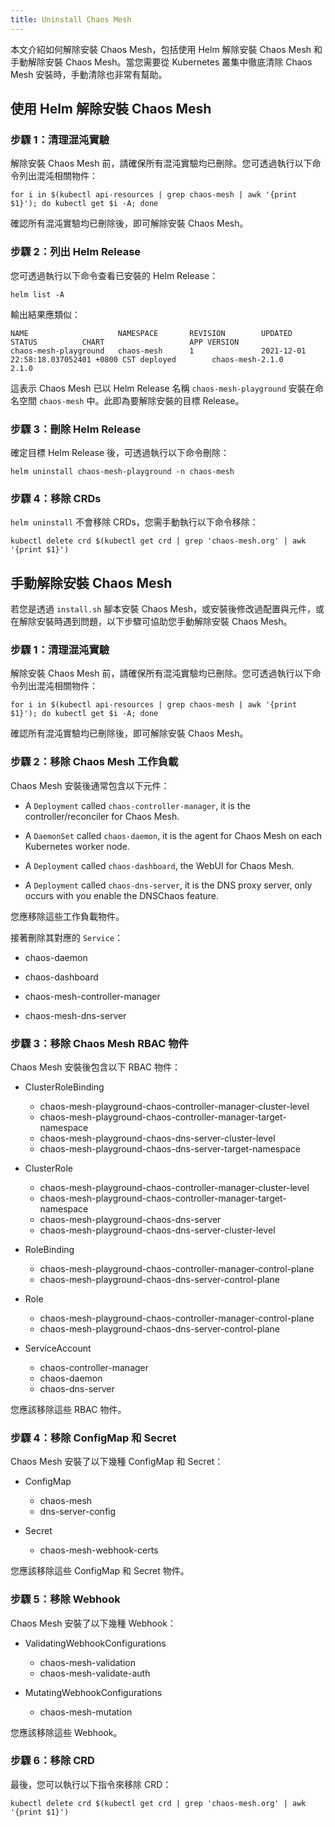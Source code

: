 ```yaml
---
title: Uninstall Chaos Mesh
---
```


本文介紹如何解除安裝 Chaos Mesh，包括使用 Helm 解除安裝 Chaos Mesh 和手動解除安裝 Chaos Mesh。當您需要從 Kubernetes 叢集中徹底清除 Chaos Mesh 安裝時，手動清除也非常有幫助。

## 使用 Helm 解除安裝 Chaos Mesh

### 步驟 1：清理混沌實驗

解除安裝 Chaos Mesh 前，請確保所有混沌實驗均已刪除。您可透過執行以下命令列出混沌相關物件：

```shell
for i in $(kubectl api-resources | grep chaos-mesh | awk '{print $1}'); do kubectl get $i -A; done
```

確認所有混沌實驗均已刪除後，即可解除安裝 Chaos Mesh。

### 步驟 2：列出 Helm Release

您可透過執行以下命令查看已安裝的 Helm Release：

```shell
helm list -A
```

輸出結果應類似：

```text
NAME                    NAMESPACE       REVISION        UPDATED                                 STATUS          CHART                   APP VERSION
chaos-mesh-playground   chaos-mesh      1               2021-12-01 22:58:18.037052401 +0800 CST deployed        chaos-mesh-2.1.0        2.1.0
```

這表示 Chaos Mesh 已以 Helm Release 名稱 `chaos-mesh-playground` 安裝在命名空間 `chaos-mesh` 中。此即為要解除安裝的目標 Release。

### 步驟 3：刪除 Helm Release

確定目標 Helm Release 後，可透過執行以下命令刪除：

```shell
helm uninstall chaos-mesh-playground -n chaos-mesh
```

### 步驟 4：移除 CRDs

`helm uninstall` 不會移除 CRDs，您需手動執行以下命令移除：

```shell
kubectl delete crd $(kubectl get crd | grep 'chaos-mesh.org' | awk '{print $1}')
```

## 手動解除安裝 Chaos Mesh

若您是透過 `install.sh` 腳本安裝 Chaos Mesh，或安裝後修改過配置與元件，或在解除安裝時遇到問題，以下步驟可協助您手動解除安裝 Chaos Mesh。

### 步驟 1：清理混沌實驗

解除安裝 Chaos Mesh 前，請確保所有混沌實驗均已刪除。您可透過執行以下命令列出混沌相關物件：

```shell
for i in $(kubectl api-resources | grep chaos-mesh | awk '{print $1}'); do kubectl get $i -A; done
```

確認所有混沌實驗均已刪除後，即可解除安裝 Chaos Mesh。

### 步驟 2：移除 Chaos Mesh 工作負載

Chaos Mesh 安裝後通常包含以下元件：

- A `Deployment` called `chaos-controller-manager`, it is the controller/reconciler for Chaos Mesh.

- A `DaemonSet` called `chaos-daemon`, it is the agent for Chaos Mesh on each Kubernetes worker node.

- A `Deployment` called `chaos-dashboard`, the WebUI for Chaos Mesh.

- A `Deployment` called `chaos-dns-server`, it is the DNS proxy server, only occurs with you enable the DNSChaos feature.

您應移除這些工作負載物件。

接著刪除其對應的 `Service`：

- chaos-daemon

- chaos-dashboard

- chaos-mesh-controller-manager

- chaos-mesh-dns-server

### 步驟 3：移除 Chaos Mesh RBAC 物件

Chaos Mesh 安裝後包含以下 RBAC 物件：

- ClusterRoleBinding
  - chaos-mesh-playground-chaos-controller-manager-cluster-level
  - chaos-mesh-playground-chaos-controller-manager-target-namespace
  - chaos-mesh-playground-chaos-dns-server-cluster-level
  - chaos-mesh-playground-chaos-dns-server-target-namespace

- ClusterRole
  - chaos-mesh-playground-chaos-controller-manager-cluster-level
  - chaos-mesh-playground-chaos-controller-manager-target-namespace
  - chaos-mesh-playground-chaos-dns-server
  - chaos-mesh-playground-chaos-dns-server-cluster-level

- RoleBinding
  - chaos-mesh-playground-chaos-controller-manager-control-plane
  - chaos-mesh-playground-chaos-dns-server-control-plane

- Role
  - chaos-mesh-playground-chaos-controller-manager-control-plane
  - chaos-mesh-playground-chaos-dns-server-control-plane

- ServiceAccount
  - chaos-controller-manager
  - chaos-daemon
  - chaos-dns-server

您應該移除這些 RBAC 物件。

### 步驟 4：移除 ConfigMap 和 Secret

Chaos Mesh 安裝了以下幾種 ConfigMap 和 Secret：

- ConfigMap
  - chaos-mesh
  - dns-server-config

- Secret
  - chaos-mesh-webhook-certs

您應該移除這些 ConfigMap 和 Secret 物件。

### 步驟 5：移除 Webhook

Chaos Mesh 安裝了以下幾種 Webhook：

- ValidatingWebhookConfigurations
  - chaos-mesh-validation
  - chaos-mesh-validate-auth

- MutatingWebhookConfigurations
  - chaos-mesh-mutation

您應該移除這些 Webhook。

### 步驟 6：移除 CRD

最後，您可以執行以下指令來移除 CRD：

```shell
kubectl delete crd $(kubectl get crd | grep 'chaos-mesh.org' | awk '{print $1}')
```